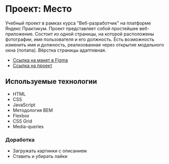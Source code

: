 # Проект: Место

Учебный проект в рамках курса "Веб-разработчик" на платформе Яндекс Практикум. Проект представляет собой простейшее веб-приложение. Состоит из одной страницы, на которой расположены фотографии, имя пользователя и его должность. Есть возможность изменить имя и должность, реализованная через открытие модального окна (попапа). Вёрстка страницы адаптивная.

* [Ссылка на макет в Figma](https://www.figma.com/file/2cn9N9jSkmxD84oJik7xL7/JavaScript.-Sprint-4?node-id=0%3A1)
* [Ссылка на проект](https://prettypolyana.github.io/mesto/)

## Используемые технологии

* HTML
* CSS
* JavaScript
* Методология BEM
* Flexbox
* CSS Grid
* Media-queries

### Доработка

* Загружать картинки с описанием
* Ставить и убирать лайки
